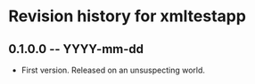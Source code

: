 # Revision history for xmltestapp

## 0.1.0.0 -- YYYY-mm-dd

* First version. Released on an unsuspecting world.
